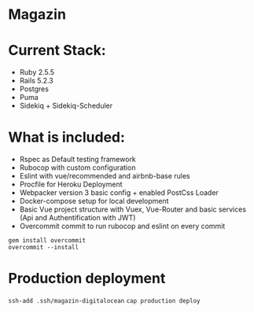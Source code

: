 # Magazin

# Current Stack:
- Ruby 2.5.5
- Rails 5.2.3
- Postgres
- Puma
- Sidekiq + Sidekiq-Scheduler

# What is included:

- Rspec as Default testing framework
- Rubocop with custom configuration
- Eslint with vue/recommended and airbnb-base rules
- Procfile for Heroku Deployment
- Webpacker version 3 basic config + enabled PostCss Loader
- Docker-compose setup for local development
- Basic Vue project structure with Vuex, Vue-Router and basic services (Api and Authentification with JWT)
- Overcommit commit to run rubocop and eslint on every commit
```
gem install overcommit
overcommit --install
```

# Production deployment
`ssh-add .ssh/magazin-digitalocean`
`cap production deploy`
